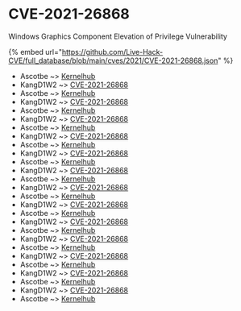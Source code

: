# CVE-2021-26868

Windows Graphics Component Elevation of Privilege Vulnerability

{% embed url="https://github.com/Live-Hack-CVE/full_database/blob/main/cves/2021/CVE-2021-26868.json" %}


* Ascotbe ~> [Kernelhub](https://www.alice-snow.ru/2021/database/cve-2021-26868/kernelhub-ascotbe)
* KangD1W2 ~> [CVE-2021-26868](https://www.alice-snow.ru/2021/database/cve-2021-26868/cve-2021-26868-kangd1w2)
* Ascotbe ~> [Kernelhub](https://www.alice-snow.ru/2021/database/cve-2021-26868/kernelhub-ascotbe)
* KangD1W2 ~> [CVE-2021-26868](https://www.alice-snow.ru/2021/database/cve-2021-26868/cve-2021-26868-kangd1w2)
* Ascotbe ~> [Kernelhub](https://www.alice-snow.ru/2021/database/cve-2021-26868/kernelhub-ascotbe)
* KangD1W2 ~> [CVE-2021-26868](https://www.alice-snow.ru/2021/database/cve-2021-26868/cve-2021-26868-kangd1w2)
* Ascotbe ~> [Kernelhub](https://www.alice-snow.ru/2021/database/cve-2021-26868/kernelhub-ascotbe)
* KangD1W2 ~> [CVE-2021-26868](https://www.alice-snow.ru/2021/database/cve-2021-26868/cve-2021-26868-kangd1w2)
* Ascotbe ~> [Kernelhub](https://www.alice-snow.ru/2021/database/cve-2021-26868/kernelhub-ascotbe)
* KangD1W2 ~> [CVE-2021-26868](https://www.alice-snow.ru/2021/database/cve-2021-26868/cve-2021-26868-kangd1w2)
* Ascotbe ~> [Kernelhub](https://www.alice-snow.ru/2021/database/cve-2021-26868/kernelhub-ascotbe)
* KangD1W2 ~> [CVE-2021-26868](https://www.alice-snow.ru/2021/database/cve-2021-26868/cve-2021-26868-kangd1w2)
* Ascotbe ~> [Kernelhub](https://www.alice-snow.ru/2021/database/cve-2021-26868/kernelhub-ascotbe)
* KangD1W2 ~> [CVE-2021-26868](https://www.alice-snow.ru/2021/database/cve-2021-26868/cve-2021-26868-kangd1w2)
* Ascotbe ~> [Kernelhub](https://www.alice-snow.ru/2021/database/cve-2021-26868/kernelhub-ascotbe)
* KangD1W2 ~> [CVE-2021-26868](https://www.alice-snow.ru/2021/database/cve-2021-26868/cve-2021-26868-kangd1w2)
* Ascotbe ~> [Kernelhub](https://www.alice-snow.ru/2021/database/cve-2021-26868/kernelhub-ascotbe)
* KangD1W2 ~> [CVE-2021-26868](https://www.alice-snow.ru/2021/database/cve-2021-26868/cve-2021-26868-kangd1w2)
* Ascotbe ~> [Kernelhub](https://www.alice-snow.ru/2021/database/cve-2021-26868/kernelhub-ascotbe)
* KangD1W2 ~> [CVE-2021-26868](https://www.alice-snow.ru/2021/database/cve-2021-26868/cve-2021-26868-kangd1w2)
* Ascotbe ~> [Kernelhub](https://www.alice-snow.ru/2021/database/cve-2021-26868/kernelhub-ascotbe)
* KangD1W2 ~> [CVE-2021-26868](https://www.alice-snow.ru/2021/database/cve-2021-26868/cve-2021-26868-kangd1w2)
* Ascotbe ~> [Kernelhub](https://www.alice-snow.ru/2021/database/cve-2021-26868/kernelhub-ascotbe)
* KangD1W2 ~> [CVE-2021-26868](https://www.alice-snow.ru/2021/database/cve-2021-26868/cve-2021-26868-kangd1w2)
* Ascotbe ~> [Kernelhub](https://www.alice-snow.ru/2021/database/cve-2021-26868/kernelhub-ascotbe)
* KangD1W2 ~> [CVE-2021-26868](https://www.alice-snow.ru/2021/database/cve-2021-26868/cve-2021-26868-kangd1w2)
* Ascotbe ~> [Kernelhub](https://www.alice-snow.ru/2021/database/cve-2021-26868/kernelhub-ascotbe)